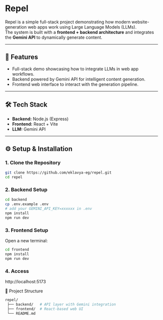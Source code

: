 # Repel

Repel is a simple full-stack project demonstrating how modern website-generation web apps work using Large Language Models (LLMs).  
The system is built with a **frontend + backend architecture** and integrates the **Gemini API** to dynamically generate content.

---

## 🚀 Features
- Full-stack demo showcasing how to integrate LLMs in web app workflows.  
- Backend powered by Gemini API for intelligent content generation.  
- Frontend web interface to interact with the generation pipeline.  

---

## 🛠️ Tech Stack
- **Backend:** Node.js (Express)  
- **Frontend:** React + Vite
- **LLM:** Gemini API  

---

## ⚙️ Setup & Installation

### 1. Clone the Repository
```bash
git clone https://github.com/eklavya-eg/repel.git
cd repel
```

### 2. Backend Setup
```bash
cd backend
cp .env.example .env
# add your GEMINI_API_KEY=xxxxxx in .env
npm install
npm run dev
```

### 3. Frontend Setup
Open a new terminal:
```bash
cd frontend
npm install
npm run dev
```

### 4. Access
http://localhost:5173

📂 Project Structure
```bash
repel/
 ├── backend/   # API layer with Gemini integration
 ├── frontend/  # React-based web UI
 └── README.md
```

